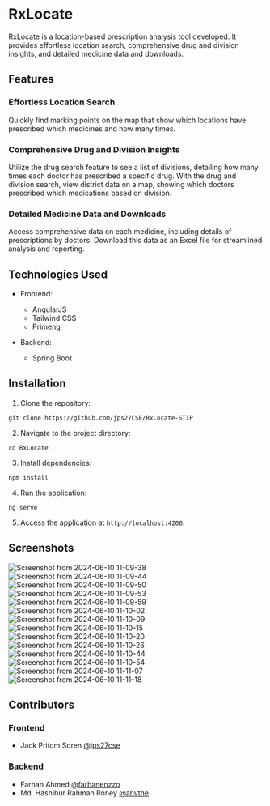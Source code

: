 # RxLocate

RxLocate is a location-based prescription analysis tool developed. It provides effortless location search, comprehensive drug and division insights, and detailed medicine data and downloads.

## Features

### Effortless Location Search
Quickly find marking points on the map that show which locations have prescribed which medicines and how many times.

### Comprehensive Drug and Division Insights
Utilize the drug search feature to see a list of divisions, detailing how many times each doctor has prescribed a specific drug. With the drug and division search, view district data on a map, showing which doctors prescribed which medications based on division.

### Detailed Medicine Data and Downloads
Access comprehensive data on each medicine, including details of prescriptions by doctors. Download this data as an Excel file for streamlined analysis and reporting.

## Technologies Used

- Frontend:
  - AngularJS
  - Tailwind CSS
  - Primeng
  
- Backend:
  - Spring Boot

## Installation

1. Clone the repository:

```
git clone https://github.com/jps27CSE/RxLocate-STIP
```

2. Navigate to the project directory:

```
cd RxLocate
```

3. Install dependencies:

```
npm install
```

4. Run the application:

```
ng serve
```

5. Access the application at `http://localhost:4200`.

## Screenshots
![Screenshot from 2024-06-10 11-09-38](https://github.com/jps27CSE/RxLocate-STIP/assets/58485174/e0ea5e5b-d23f-4186-809f-823ae5b8d0d2)
![Screenshot from 2024-06-10 11-09-44](https://github.com/jps27CSE/RxLocate-STIP/assets/58485174/d3966671-0a74-4d70-a897-61b7cd469958)
![Screenshot from 2024-06-10 11-09-50](https://github.com/jps27CSE/RxLocate-STIP/assets/58485174/dad3ad2c-1dc7-4ccb-84c2-8468549d280d)
![Screenshot from 2024-06-10 11-09-53](https://github.com/jps27CSE/RxLocate-STIP/assets/58485174/b4055a91-4ac7-42fe-b81e-e30f43cff470)
![Screenshot from 2024-06-10 11-09-59](https://github.com/jps27CSE/RxLocate-STIP/assets/58485174/e62d9bcf-831b-474c-b182-0d4abc53c293)
![Screenshot from 2024-06-10 11-10-02](https://github.com/jps27CSE/RxLocate-STIP/assets/58485174/3e90efa2-f3b5-4d18-b66d-5b53c7038397)
![Screenshot from 2024-06-10 11-10-09](https://github.com/jps27CSE/RxLocate-STIP/assets/58485174/c2cfd36f-c23a-4986-8e95-c4edab3b9bad)
![Screenshot from 2024-06-10 11-10-15](https://github.com/jps27CSE/RxLocate-STIP/assets/58485174/48dfec68-2605-490c-b0bf-494ffc7c666f)
![Screenshot from 2024-06-10 11-10-20](https://github.com/jps27CSE/RxLocate-STIP/assets/58485174/86d9367d-6297-4de6-be20-477b2c4868cb)
![Screenshot from 2024-06-10 11-10-26](https://github.com/jps27CSE/RxLocate-STIP/assets/58485174/0b978a97-b006-437b-a54c-8b8f5c77f4e3)
![Screenshot from 2024-06-10 11-10-44](https://github.com/jps27CSE/RxLocate-STIP/assets/58485174/a3a13f80-e7c0-4ed7-a5d7-4997095e276a)
![Screenshot from 2024-06-10 11-10-54](https://github.com/jps27CSE/RxLocate-STIP/assets/58485174/477a8f8f-f393-47cb-b22f-2244c25ed557)
![Screenshot from 2024-06-10 11-11-07](https://github.com/jps27CSE/RxLocate-STIP/assets/58485174/f816a9e9-51f6-4813-815d-17f37ce2f4df)
![Screenshot from 2024-06-10 11-11-18](https://github.com/jps27CSE/RxLocate-STIP/assets/58485174/07d41f30-933f-4aba-9679-55f468bdac23)




## Contributors

### Frontend
- Jack Pritom Soren [@jps27cse](https://github.com/jps27cse)

### Backend
- Farhan Ahmed [@farhanenzzo](https://github.com/farhanenzzo)
- Md. Hashibur Rahman Roney [@anvthe](https://github.com/anvthe)
